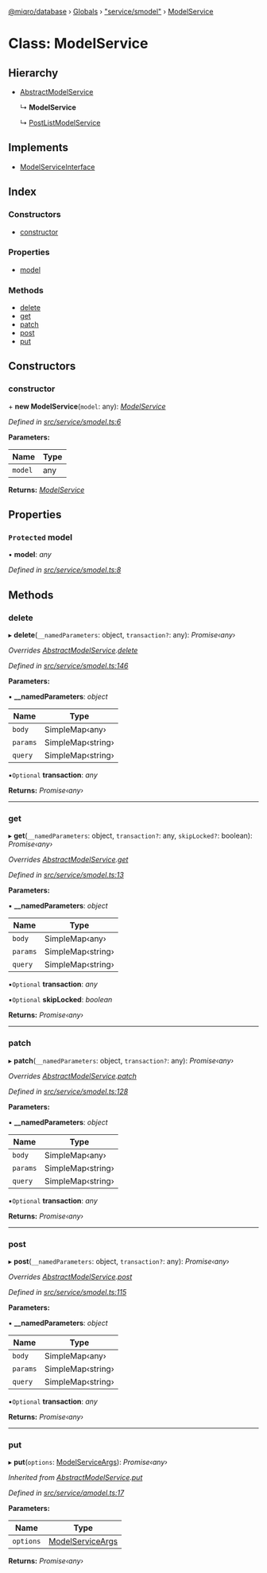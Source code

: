 [@miqro/database](../README.md) › [Globals](../globals.md) › ["service/smodel"](../modules/_service_smodel_.md) › [ModelService](_service_smodel_.modelservice.md)

# Class: ModelService

## Hierarchy

* [AbstractModelService](_service_amodel_.abstractmodelservice.md)

  ↳ **ModelService**

  ↳ [PostListModelService](_service_postlist_.postlistmodelservice.md)

## Implements

* [ModelServiceInterface](../interfaces/_service_model_.modelserviceinterface.md)

## Index

### Constructors

* [constructor](_service_smodel_.modelservice.md#constructor)

### Properties

* [model](_service_smodel_.modelservice.md#protected-model)

### Methods

* [delete](_service_smodel_.modelservice.md#delete)
* [get](_service_smodel_.modelservice.md#get)
* [patch](_service_smodel_.modelservice.md#patch)
* [post](_service_smodel_.modelservice.md#post)
* [put](_service_smodel_.modelservice.md#put)

## Constructors

###  constructor

\+ **new ModelService**(`model`: any): *[ModelService](_service_smodel_.modelservice.md)*

*Defined in [src/service/smodel.ts:6](https://github.com/claukers/miqro-sequelize/blob/8158581/src/service/smodel.ts#L6)*

**Parameters:**

Name | Type |
------ | ------ |
`model` | any |

**Returns:** *[ModelService](_service_smodel_.modelservice.md)*

## Properties

### `Protected` model

• **model**: *any*

*Defined in [src/service/smodel.ts:8](https://github.com/claukers/miqro-sequelize/blob/8158581/src/service/smodel.ts#L8)*

## Methods

###  delete

▸ **delete**(`__namedParameters`: object, `transaction?`: any): *Promise‹any›*

*Overrides [AbstractModelService](_service_amodel_.abstractmodelservice.md).[delete](_service_amodel_.abstractmodelservice.md#delete)*

*Defined in [src/service/smodel.ts:146](https://github.com/claukers/miqro-sequelize/blob/8158581/src/service/smodel.ts#L146)*

**Parameters:**

▪ **__namedParameters**: *object*

Name | Type |
------ | ------ |
`body` | SimpleMap‹any› |
`params` | SimpleMap‹string› |
`query` | SimpleMap‹string› |

▪`Optional`  **transaction**: *any*

**Returns:** *Promise‹any›*

___

###  get

▸ **get**(`__namedParameters`: object, `transaction?`: any, `skipLocked?`: boolean): *Promise‹any›*

*Overrides [AbstractModelService](_service_amodel_.abstractmodelservice.md).[get](_service_amodel_.abstractmodelservice.md#get)*

*Defined in [src/service/smodel.ts:13](https://github.com/claukers/miqro-sequelize/blob/8158581/src/service/smodel.ts#L13)*

**Parameters:**

▪ **__namedParameters**: *object*

Name | Type |
------ | ------ |
`body` | SimpleMap‹any› |
`params` | SimpleMap‹string› |
`query` | SimpleMap‹string› |

▪`Optional`  **transaction**: *any*

▪`Optional`  **skipLocked**: *boolean*

**Returns:** *Promise‹any›*

___

###  patch

▸ **patch**(`__namedParameters`: object, `transaction?`: any): *Promise‹any›*

*Overrides [AbstractModelService](_service_amodel_.abstractmodelservice.md).[patch](_service_amodel_.abstractmodelservice.md#patch)*

*Defined in [src/service/smodel.ts:128](https://github.com/claukers/miqro-sequelize/blob/8158581/src/service/smodel.ts#L128)*

**Parameters:**

▪ **__namedParameters**: *object*

Name | Type |
------ | ------ |
`body` | SimpleMap‹any› |
`params` | SimpleMap‹string› |
`query` | SimpleMap‹string› |

▪`Optional`  **transaction**: *any*

**Returns:** *Promise‹any›*

___

###  post

▸ **post**(`__namedParameters`: object, `transaction?`: any): *Promise‹any›*

*Overrides [AbstractModelService](_service_amodel_.abstractmodelservice.md).[post](_service_amodel_.abstractmodelservice.md#post)*

*Defined in [src/service/smodel.ts:115](https://github.com/claukers/miqro-sequelize/blob/8158581/src/service/smodel.ts#L115)*

**Parameters:**

▪ **__namedParameters**: *object*

Name | Type |
------ | ------ |
`body` | SimpleMap‹any› |
`params` | SimpleMap‹string› |
`query` | SimpleMap‹string› |

▪`Optional`  **transaction**: *any*

**Returns:** *Promise‹any›*

___

###  put

▸ **put**(`options`: [ModelServiceArgs](../interfaces/_service_model_.modelserviceargs.md)): *Promise‹any›*

*Inherited from [AbstractModelService](_service_amodel_.abstractmodelservice.md).[put](_service_amodel_.abstractmodelservice.md#put)*

*Defined in [src/service/amodel.ts:17](https://github.com/claukers/miqro-sequelize/blob/8158581/src/service/amodel.ts#L17)*

**Parameters:**

Name | Type |
------ | ------ |
`options` | [ModelServiceArgs](../interfaces/_service_model_.modelserviceargs.md) |

**Returns:** *Promise‹any›*
